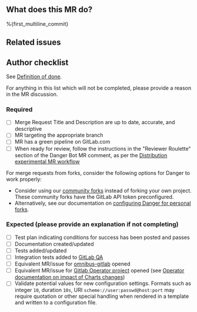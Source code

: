 ## What does this MR do?

<!-- Briefly describe what this MR is about. -->

%{first_multiline_commit}

## Related issues

<!-- Link related issues below. Insert the issue link or reference after the word "Closes" if merging this should automatically close it. -->

## Author checklist

See [Definition of done](https://gitlab.com/gitlab-org/charts/gitlab/-/blob/master/CONTRIBUTING.md#definition-of-done).

For anything in this list which will not be completed, please provide a reason in the MR discussion.

### Required
- [ ] Merge Request Title and Description are up to date, accurate, and descriptive
- [ ] MR targeting the appropriate branch
- [ ] MR has a green pipeline on GitLab.com
- [ ] When ready for review, follow the instructions in the "Reviewer Roulette" section of the Danger Bot MR comment, as per the [Distribution experimental MR workflow](https://about.gitlab.com/handbook/engineering/development/enablement/systems/distribution/merge_requests.html)

For merge requests from forks, consider the following options for Danger to work properly:

- Consider using our [community forks](https://gitlab.com/gitlab-community/meta) instead of forking
   your own project. These community forks have the GitLab API token preconfigured.
- Alternatively, see our documentation on
  [configuring Danger for personal forks](https://docs.gitlab.com/ee/development/dangerbot.html#configuring-danger-for-personal-forks).

### Expected (please provide an explanation if not completing)
- [ ] Test plan indicating conditions for success has been posted and passes
- [ ] Documentation created/updated
- [ ] Tests added/updated
- [ ] Integration tests added to [GitLab QA](https://gitlab.com/gitlab-org/gitlab-qa)
- [ ] Equivalent MR/issue for [omnibus-gitlab](https://gitlab.com/gitlab-org/omnibus-gitlab) opened
- [ ] Equivalent MR/issue for [Gitlab Operator project](https://gitlab.com/gitlab-org/cloud-native/gitlab-operator) opened (see [Operator documentation on impact of Charts changes](https://docs.gitlab.com/operator/developer/charts_dependency))
- [ ] Validate potential values for new configuration settings. Formats such as integer `10`, duration `10s`, URI `scheme://user:passwd@host:port` may require quotation or other special handling when rendered in a template and written to a configuration file.

<!-- template sourced from https://gitlab.com/gitlab-org/charts/gitlab/-/blob/master/.gitlab/merge_request_templates/Default.md -->
